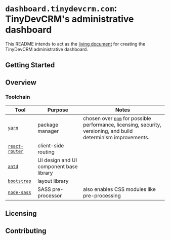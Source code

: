 # `dashboard.tinydevcrm.com`: TinyDevCRM's administrative dashboard

This README intends to act as the [living
document](https://en.wikipedia.org/wiki/Living_document) for creating the
TinyDevCRM administrative dashboard.

## Getting Started

## Overview

### Toolchain

Tool | Purpose | Notes
--- | --- | ---
[`yarn`](https://github.com/yarnpkg/yarn) | package manager | chosen over [`npm`](https://www.npmjs.com/) for possible performance, licensing, security, versioning, and build determinism improvements.
[`react-router`](https://github.com/ReactTraining/react-router) | client-side routing |
[`antd`](https://github.com/ant-design/ant-design) | UI design and UI component base library |
[`bootstrap`](https://github.com/twbs/bootstrap) | layout library |
[`node-sass`](https://github.com/sass/node-sass) | SASS pre-processor | also enables CSS modules like pre-processing

## Licensing

## Contributing
